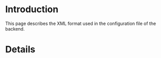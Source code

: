 # Introduction #

This page describes the XML format used in the configuration file of the backend.


# Details #
